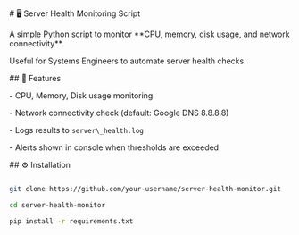 \# 🖥️ Server Health Monitoring Script



A simple Python script to monitor \*\*CPU, memory, disk usage, and network connectivity\*\*.  

Useful for Systems Engineers to automate server health checks.



\## 🚀 Features

\- CPU, Memory, Disk usage monitoring

\- Network connectivity check (default: Google DNS 8.8.8.8)

\- Logs results to `server\_health.log`

\- Alerts shown in console when thresholds are exceeded



\## ⚙️ Installation

```bash

git clone https://github.com/your-username/server-health-monitor.git

cd server-health-monitor

pip install -r requirements.txt

